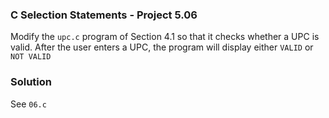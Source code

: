 ### C Selection Statements - Project 5.06

Modify the ```upc.c``` program of Section 4.1 so that it checks whether a UPC is valid.
After the user enters a UPC, the program will display either ```VALID``` or ```NOT VALID```

### Solution

See ```06.c```